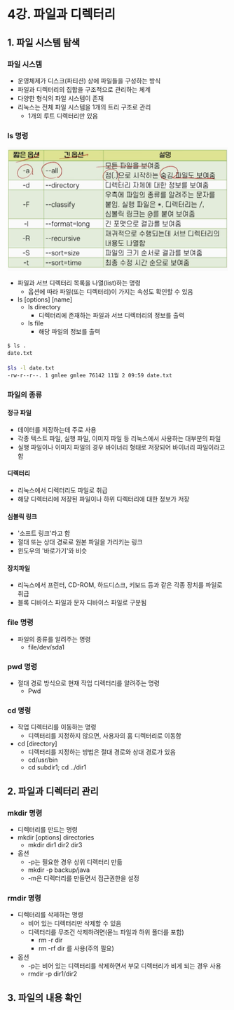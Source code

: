 # 4강. 파일과 디렉터리

## 1. 파일 시스템 탐색

### 파일 시스템

- 운영체제가 디스크(파티션) 상에 파일들을 구성하는 방식
- 파일과 디렉터리의 집합을 구조적으로 관리하는 체계
- 다양한 형식의 파일 시스템이 존재
- 리눅스는 전체 파일 시스템을 1개의 트리 구조로 관리
  - 1개의 루트 디렉터리만 있음



### ls 명령

<img src="./assets/Screenshot 2024-10-11 at 11.48.20 PM.png" alt="Screenshot 2024-10-11 at 11.48.20 PM" style="zoom:50%;" />

- 파일과 서브 디렉터리 목록을 나열(list)하는 명령
  - 옵션에 따라 파일(또는 디렉터리)이 가지는 속성도 확인할 수 있음
- ls [options] [name]
  - ls directory
    - 디렉터리에 존재하는 파일과 서브 디렉터리의 정보를 출력
  - ls file
    - 해당 파일의 정보를 출력

```bash
$ ls .
date.txt

$ls -l date.txt
-rw-r--r--. 1 gmlee gmlee 76142 11월 2 09:59 date.txt
```



### 파일의 종류

#### 정규 파일

- 데이터를 저장하는데 주로 사용
- 각종 텍스트 파일, 실행 파일, 이미지 파일 등 리눅스에서 사용하는 대부분의 파일
- 실행 파일이나 이미지 파일의 경우 바이너리 형태로 저장되어 바이너리 파일이라고 함

#### 디렉터리

- 리눅스에서 디렉터리도 파일로 취급
- 해당 디렉터리에 저장된 파일이나 하위 디렉터리에 대한 정보가 저장

#### 심볼릭 링크

- '소프트 링크'라고 함
- 절대 또는 상대 경로로 원본 파일을 가리키는 링크
- 윈도우의 '바로가기'와 비슷

#### 장치파일

- 리눅스에서 프린터, CD-ROM, 하드디스크, 키보드 등과 같은 각종 장치를 파일로 취급
- 블록 디바이스 파일과 문자 디바이스 파일로 구분됨



### file 명령

- 파일의 종류를 알려주는 명령
  - file/dev/sda1

### pwd 명령

- 절대 경로 방식으로 현재 작업 디렉터리를 알려주는 명령
  - Pwd

### cd 명령

- 작업 디렉터리를 이동하는 명령
  - 디렉터리를 지정하지 않으면, 사용자의 홈 디렉터리로 이동함
- cd [directory]
  - 디렉터리를 지정하는 방법은 절대 경로와 상대 경로가 있음
  - cd/usr/bin
  - cd subdir1; cd ../dir1



## 2. 파일과 디렉터리 관리

### mkdir 명령

- 디렉터리를 만드는 명령
- mkdir [options] directories
  - mkdir dir1 dir2 dir3
- 옵션
  - -p는 필요한 경우 상위 디렉터리 만듦
  - mkdir -p backup/java
  - -m은 디렉터리를 만들면서 접근권한을 설정



### rmdir 명령

- 디렉터리를 삭제하는 명령
  - 비어 있는 디렉터리만 삭제할 수 있음
  - 디렉터리를 무조건 삭제하려면(몯느 파일과 하위 폴더를 포함)
    - rm -r dir 
    - rm -rf dir 를 사용(주의 필요)
- 옵션
  - -p는 비어 있는 디렉터리를 삭제하면서 부모 디렉터리가 비게 되는 경우 사용
  - rmdir -p dir1/dir2



## 3. 파일의 내용 확인

